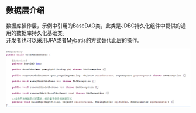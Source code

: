 ## 数据层介绍

数据库操作层，示例中引用的BaseDAO类，此类是JDBC持久化组件中提供的通用的数据库持久化基础类。  
开发者也可以采用JPA或者Mybatis的方式替代此层的操作。


![](/img/image023.jpg)
  
